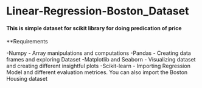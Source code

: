 # Linear-Regression-Boston_Dataset

#### This is simple dataset for scikit library for doing predication of price 

**Requirements

-Numpy - Array manipulations and computations
-Pandas - Creating data frames and exploring Dataset
-Matplotlib and Seaborn - Visualizing dataset and creating different insightful plots
-Scikit-learn - Importing Regression Model and different evaluation metrices. You can also import the Boston Housing dataset
